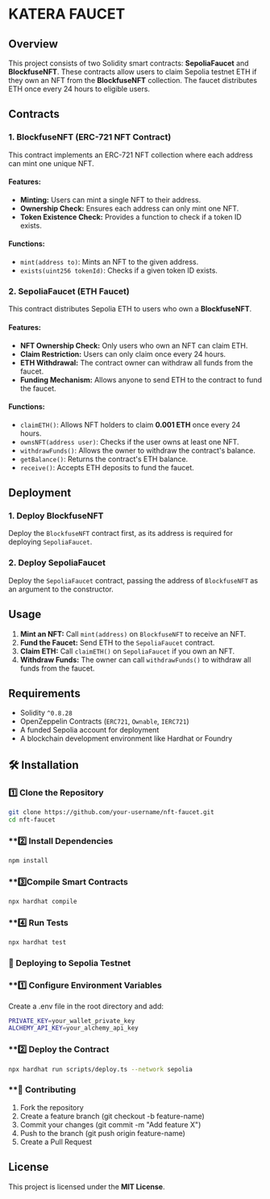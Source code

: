 # KATERA FAUCET

## Overview

This project consists of two Solidity smart contracts: **SepoliaFaucet** and **BlockfuseNFT**. These contracts allow users to claim Sepolia testnet ETH if they own an NFT from the **BlockfuseNFT** collection. The faucet distributes ETH once every 24 hours to eligible users.

## Contracts

### 1. **BlockfuseNFT** (ERC-721 NFT Contract)

This contract implements an ERC-721 NFT collection where each address can mint one unique NFT.

#### Features:

- **Minting:** Users can mint a single NFT to their address.
- **Ownership Check:** Ensures each address can only mint one NFT.
- **Token Existence Check:** Provides a function to check if a token ID exists.

#### Functions:

- `mint(address to)`: Mints an NFT to the given address.
- `exists(uint256 tokenId)`: Checks if a given token ID exists.

### 2. **SepoliaFaucet** (ETH Faucet)

This contract distributes Sepolia ETH to users who own a **BlockfuseNFT**.

#### Features:

- **NFT Ownership Check:** Only users who own an NFT can claim ETH.
- **Claim Restriction:** Users can only claim once every 24 hours.
- **ETH Withdrawal:** The contract owner can withdraw all funds from the faucet.
- **Funding Mechanism:** Allows anyone to send ETH to the contract to fund the faucet.

#### Functions:

- `claimETH()`: Allows NFT holders to claim **0.001 ETH** once every 24 hours.
- `ownsNFT(address user)`: Checks if the user owns at least one NFT.
- `withdrawFunds()`: Allows the owner to withdraw the contract's balance.
- `getBalance()`: Returns the contract's ETH balance.
- `receive()`: Accepts ETH deposits to fund the faucet.

## Deployment

### 1. Deploy **BlockfuseNFT**

Deploy the `BlockfuseNFT` contract first, as its address is required for deploying `SepoliaFaucet`.

### 2. Deploy **SepoliaFaucet**

Deploy the `SepoliaFaucet` contract, passing the address of `BlockfuseNFT` as an argument to the constructor.

## Usage

1. **Mint an NFT:** Call `mint(address)` on `BlockfuseNFT` to receive an NFT.
2. **Fund the Faucet:** Send ETH to the `SepoliaFaucet` contract.
3. **Claim ETH:** Call `claimETH()` on `SepoliaFaucet` if you own an NFT.
4. **Withdraw Funds:** The owner can call `withdrawFunds()` to withdraw all funds from the faucet.

## Requirements

- Solidity `^0.8.28`
- OpenZeppelin Contracts (`ERC721`, `Ownable`, `IERC721`)
- A funded Sepolia account for deployment
- A blockchain development environment like Hardhat or Foundry

## 🛠️ Installation
### **1️⃣ Clone the Repository**
```sh
git clone https://github.com/your-username/nft-faucet.git
cd nft-faucet
```

### **2️⃣ Install Dependencies
```sh
npm install
```

### **3️⃣Compile Smart Contracts
```sh
npx hardhat compile
```

### **4️⃣ Run Tests
```sh
npx hardhat test
```

### 🚀 Deploying to Sepolia Testnet
### **1️⃣ Configure Environment Variables
Create a .env file in the root directory and add:
```sh
PRIVATE_KEY=your_wallet_private_key
ALCHEMY_API_KEY=your_alchemy_api_key
```

### **2️⃣ Deploy the Contract
```sh
npx hardhat run scripts/deploy.ts --network sepolia
```

### **🤝 Contributing
1. Fork the repository
2. Create a feature branch (git checkout -b feature-name)
3. Commit your changes (git commit -m "Add feature X")
4. Push to the branch (git push origin feature-name)
5. Create a Pull Request


## License

This project is licensed under the **MIT License**.

